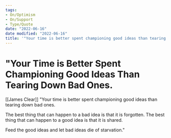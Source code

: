```yaml
---
tags:
- On/Optimism
- On/Support
- Type/Quote
date: "2022-06-16"
date modified: "2022-06-16"
title: '"Your time is better spent championing good ideas than tearing down bad ones.'
---
```


# "Your Time is Better Spent Championing Good Ideas Than Tearing Down Bad Ones.
[[James Clear]]
"Your time is better spent championing good ideas than tearing down bad ones.

The best thing that can happen to a bad idea is that it is forgotten. The best thing that can happen to a good idea is that it is shared.

Feed the good ideas and let bad ideas die of starvation."
